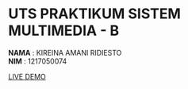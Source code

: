 # UTS PRAKTIKUM SISTEM MULTIMEDIA - B

**NAMA** : KIREINA AMANI RIDIESTO  
**NIM**  : 1217050074  

[LIVE DEMO](https://kireina16ar.github.io/Compress_Images_and_Audio/)
